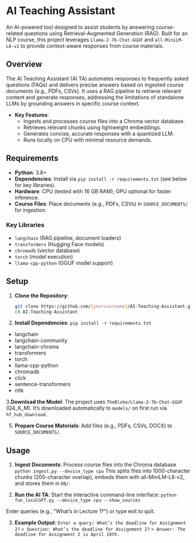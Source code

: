 # AI Teaching Assistant

An AI-powered tool designed to assist students by answering course-related questions using Retrieval-Augmented Generation (RAG). Built for an NLP course, this project leverages `Llama-2-7b-Chat-GGUF` and `all-MiniLM-L6-v2` to provide context-aware responses from course materials.

## Overview

The AI Teaching Assistant (AI TA) automates responses to frequently asked questions (FAQs) and delivers precise answers based on ingested course documents (e.g., PDFs, CSVs). It uses a RAG pipeline to retrieve relevant content and generate responses, addressing the limitations of standalone LLMs by grounding answers in specific course context.

- **Key Features**:
  - Ingests and processes course files into a Chroma vector database.
  - Retrieves relevant chunks using lightweight embeddings.
  - Generates concise, accurate responses with a quantized LLM.
  - Runs locally on CPU with minimal resource demands.

## Requirements

- **Python**: 3.8+
- **Dependencies**: Install via `pip install -r requirements.txt` (see below for key libraries).
- **Hardware**: CPU (tested with 16 GB RAM); GPU optional for faster inference.
- **Course Files**: Place documents (e.g., PDFs, CSVs) in `SOURCE_DOCUMENTS/` for ingestion.

### Key Libraries

- `langchain` (RAG pipeline, document loaders)
- `transformers` (Hugging Face models)
- `chromadb` (vector database)
- `torch` (model execution)
- `llama-cpp-python` (GGUF model support)

## Setup

1. **Clone the Repository**:
   ```bash
   git clone https://github.com/[yourusername]/AI-Teaching-Assistant.git
   cd AI-Teaching-Assistant
2. **Install Dependencies**:
   `pip install -r requirements.txt`
- langchain
- langchain-community
- langchain-chroma
- transformers
- torch
- llama-cpp-python
- chromadb
- click
- sentence-transformers
- nltk

3.**Download the Model**:
The project uses `TheBloke/Llama-2-7b-Chat-GGUF` (Q4_K_M). It’s downloaded automatically to `models/` on first run via `hf_hub_download`.

5. **Prepare Course Materials**:
Add files (e.g., PDFs, CSVs, DOCX) to `SOURCE_DOCUMENTS/`.

## Usage
1. **Ingest Documents**:
Process course files into the Chroma database
`python ingest.py --device_type cpu`
This splits files into 1000-character chunks (200-character overlap), embeds them with all-MiniLM-L6-v2, and stores them in `DB/`.


2. **Run the AI TA**:
Start the interactive command-line interface:
`python fun_localGPT.py --device_type cpu --show_sources`

Enter queries (e.g., "What’s in Lecture 1?") or type exit to quit.

3. **Example Output**:
`Enter a query: What’s the deadline for Assignment 2?`
`> Question: What’s the deadline for Assignment 2?`
`> Answer: The deadline for Assignment 2 is April 10th.`
   
